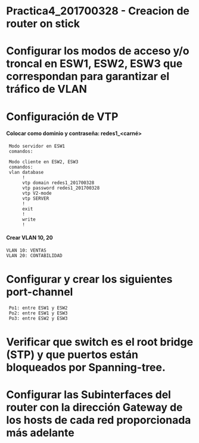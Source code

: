 # Practica4_201700328 - Creacion de router on stick 

# Configurar los modos de acceso y/o troncal en ESW1, ESW2, ESW3 que correspondan para garantizar el tráfico de VLAN
# Configuración de VTP
#### Colocar como dominio y contraseña: redes1_<carné>
     Modo servidor en ESW1
     comandos:
     
     Modo cliente en ESW2, ESW3
     comandos:
     vlan database
          !
          vtp domain redes1_201700328
          vtp password redes1_201700328
          vtp V2-mode
          vtp SERVER
          !
          exit
          !
          write
          !
#### Crear VLAN 10, 20
    VLAN 10: VENTAS 
    VLAN 20: CONTABILIDAD
# Configurar y crear los siguientes port-channel
     Po1: entre ESW1 y ESW2
     Po2: entre ESW1 y ESW3
     Po3: entre ESW2 y ESW3
# Verificar que switch es el root bridge (STP) y que puertos están bloqueados por Spanning-tree.
# Configurar las Subinterfaces del router con la dirección Gateway de los hosts de cada red proporcionada más adelante
